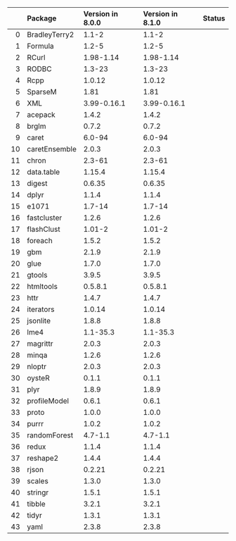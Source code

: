 <!-- markdown-link-check-disable -->

|    | Package       | Version in 8.0.0   | Version in 8.1.0   | Status   |
|---:|:--------------|:-------------------|:-------------------|:---------|
|  0 | BradleyTerry2 | 1.1-2              | 1.1-2              |          |
|  1 | Formula       | 1.2-5              | 1.2-5              |          |
|  2 | RCurl         | 1.98-1.14          | 1.98-1.14          |          |
|  3 | RODBC         | 1.3-23             | 1.3-23             |          |
|  4 | Rcpp          | 1.0.12             | 1.0.12             |          |
|  5 | SparseM       | 1.81               | 1.81               |          |
|  6 | XML           | 3.99-0.16.1        | 3.99-0.16.1        |          |
|  7 | acepack       | 1.4.2              | 1.4.2              |          |
|  8 | brglm         | 0.7.2              | 0.7.2              |          |
|  9 | caret         | 6.0-94             | 6.0-94             |          |
| 10 | caretEnsemble | 2.0.3              | 2.0.3              |          |
| 11 | chron         | 2.3-61             | 2.3-61             |          |
| 12 | data.table    | 1.15.4             | 1.15.4             |          |
| 13 | digest        | 0.6.35             | 0.6.35             |          |
| 14 | dplyr         | 1.1.4              | 1.1.4              |          |
| 15 | e1071         | 1.7-14             | 1.7-14             |          |
| 16 | fastcluster   | 1.2.6              | 1.2.6              |          |
| 17 | flashClust    | 1.01-2             | 1.01-2             |          |
| 18 | foreach       | 1.5.2              | 1.5.2              |          |
| 19 | gbm           | 2.1.9              | 2.1.9              |          |
| 20 | glue          | 1.7.0              | 1.7.0              |          |
| 21 | gtools        | 3.9.5              | 3.9.5              |          |
| 22 | htmltools     | 0.5.8.1            | 0.5.8.1            |          |
| 23 | httr          | 1.4.7              | 1.4.7              |          |
| 24 | iterators     | 1.0.14             | 1.0.14             |          |
| 25 | jsonlite      | 1.8.8              | 1.8.8              |          |
| 26 | lme4          | 1.1-35.3           | 1.1-35.3           |          |
| 27 | magrittr      | 2.0.3              | 2.0.3              |          |
| 28 | minqa         | 1.2.6              | 1.2.6              |          |
| 29 | nloptr        | 2.0.3              | 2.0.3              |          |
| 30 | oysteR        | 0.1.1              | 0.1.1              |          |
| 31 | plyr          | 1.8.9              | 1.8.9              |          |
| 32 | profileModel  | 0.6.1              | 0.6.1              |          |
| 33 | proto         | 1.0.0              | 1.0.0              |          |
| 34 | purrr         | 1.0.2              | 1.0.2              |          |
| 35 | randomForest  | 4.7-1.1            | 4.7-1.1            |          |
| 36 | redux         | 1.1.4              | 1.1.4              |          |
| 37 | reshape2      | 1.4.4              | 1.4.4              |          |
| 38 | rjson         | 0.2.21             | 0.2.21             |          |
| 39 | scales        | 1.3.0              | 1.3.0              |          |
| 40 | stringr       | 1.5.1              | 1.5.1              |          |
| 41 | tibble        | 3.2.1              | 3.2.1              |          |
| 42 | tidyr         | 1.3.1              | 1.3.1              |          |
| 43 | yaml          | 2.3.8              | 2.3.8              |          |
